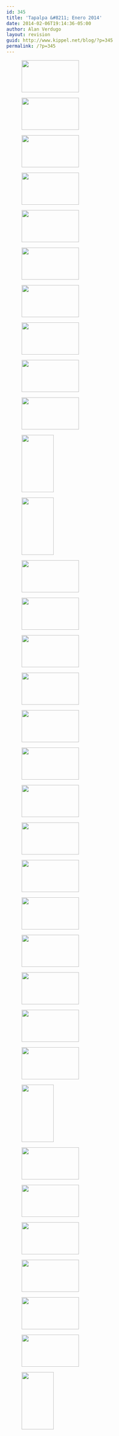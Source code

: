 ```yaml
---
id: 345
title: 'Tapalpa &#8211; Enero 2014'
date: 2014-02-06T19:14:36-05:00
author: Alan Verdugo
layout: revision
guid: http://www.kippel.net/blog/?p=345
permalink: /?p=345
---
```

<div id='gallery-3' class='gallery galleryid-345 gallery-columns-3 gallery-size-thumbnail'>
  <figure class='gallery-item'> 
  
  <div class='gallery-icon landscape'>
    <a href='http://www.kippel.net/blog/?attachment_id=302'><img width="150" height="84" src="http://li106-124.members.linode.com/blog/wp-content/uploads/2014/02/20140125_001m.jpg" class="attachment-thumbnail size-thumbnail" alt="" /></a>
  </div></figure><figure class='gallery-item'> 
  
  <div class='gallery-icon landscape'>
    <a href='http://www.kippel.net/blog/?attachment_id=304'><img width="150" height="84" src="http://li106-124.members.linode.com/blog/wp-content/uploads/2014/02/20140125_003m.jpg" class="attachment-thumbnail size-thumbnail" alt="" /></a>
  </div></figure><figure class='gallery-item'> 
  
  <div class='gallery-icon landscape'>
    <a href='http://www.kippel.net/blog/?attachment_id=305'><img width="150" height="84" src="http://li106-124.members.linode.com/blog/wp-content/uploads/2014/02/20140125_004m.jpg" class="attachment-thumbnail size-thumbnail" alt="" /></a>
  </div></figure><figure class='gallery-item'> 
  
  <div class='gallery-icon landscape'>
    <a href='http://www.kippel.net/blog/?attachment_id=306'><img width="150" height="84" src="http://li106-124.members.linode.com/blog/wp-content/uploads/2014/02/20140125_005m.jpg" class="attachment-thumbnail size-thumbnail" alt="" /></a>
  </div></figure><figure class='gallery-item'> 
  
  <div class='gallery-icon landscape'>
    <a href='http://www.kippel.net/blog/?attachment_id=307'><img width="150" height="84" src="http://li106-124.members.linode.com/blog/wp-content/uploads/2014/02/20140125_006m.jpg" class="attachment-thumbnail size-thumbnail" alt="" /></a>
  </div></figure><figure class='gallery-item'> 
  
  <div class='gallery-icon landscape'>
    <a href='http://www.kippel.net/blog/?attachment_id=316'><img width="150" height="84" src="http://li106-124.members.linode.com/blog/wp-content/uploads/2014/02/20140126_006m.jpg" class="attachment-thumbnail size-thumbnail" alt="" /></a>
  </div></figure><figure class='gallery-item'> 
  
  <div class='gallery-icon landscape'>
    <a href='http://www.kippel.net/blog/?attachment_id=315'><img width="150" height="84" src="http://li106-124.members.linode.com/blog/wp-content/uploads/2014/02/20140126_005m.jpg" class="attachment-thumbnail size-thumbnail" alt="" /></a>
  </div></figure><figure class='gallery-item'> 
  
  <div class='gallery-icon landscape'>
    <a href='http://www.kippel.net/blog/?attachment_id=314'><img width="150" height="84" src="http://li106-124.members.linode.com/blog/wp-content/uploads/2014/02/20140126_004m.jpg" class="attachment-thumbnail size-thumbnail" alt="" /></a>
  </div></figure><figure class='gallery-item'> 
  
  <div class='gallery-icon landscape'>
    <a href='http://www.kippel.net/blog/?attachment_id=313'><img width="150" height="84" src="http://li106-124.members.linode.com/blog/wp-content/uploads/2014/02/20140126_003m.jpg" class="attachment-thumbnail size-thumbnail" alt="" /></a>
  </div></figure><figure class='gallery-item'> 
  
  <div class='gallery-icon landscape'>
    <a href='http://www.kippel.net/blog/?attachment_id=312'><img width="150" height="84" src="http://li106-124.members.linode.com/blog/wp-content/uploads/2014/02/20140125_014m.jpg" class="attachment-thumbnail size-thumbnail" alt="" /></a>
  </div></figure><figure class='gallery-item'> 
  
  <div class='gallery-icon portrait'>
    <a href='http://www.kippel.net/blog/?attachment_id=311'><img width="84" height="150" src="http://li106-124.members.linode.com/blog/wp-content/uploads/2014/02/20140125_013m.jpg" class="attachment-thumbnail size-thumbnail" alt="" /></a>
  </div></figure><figure class='gallery-item'> 
  
  <div class='gallery-icon portrait'>
    <a href='http://www.kippel.net/blog/?attachment_id=310'><img width="84" height="150" src="http://li106-124.members.linode.com/blog/wp-content/uploads/2014/02/20140125_012m.jpg" class="attachment-thumbnail size-thumbnail" alt="" /></a>
  </div></figure><figure class='gallery-item'> 
  
  <div class='gallery-icon landscape'>
    <a href='http://www.kippel.net/blog/?attachment_id=308'><img width="150" height="84" src="http://li106-124.members.linode.com/blog/wp-content/uploads/2014/02/20140125_007m.jpg" class="attachment-thumbnail size-thumbnail" alt="" /></a>
  </div></figure><figure class='gallery-item'> 
  
  <div class='gallery-icon landscape'>
    <a href='http://www.kippel.net/blog/?attachment_id=317'><img width="150" height="84" src="http://li106-124.members.linode.com/blog/wp-content/uploads/2014/02/20140126_007m.jpg" class="attachment-thumbnail size-thumbnail" alt="" /></a>
  </div></figure><figure class='gallery-item'> 
  
  <div class='gallery-icon landscape'>
    <a href='http://www.kippel.net/blog/?attachment_id=319'><img width="150" height="84" src="http://li106-124.members.linode.com/blog/wp-content/uploads/2014/02/20140126_009m.jpg" class="attachment-thumbnail size-thumbnail" alt="" /></a>
  </div></figure><figure class='gallery-item'> 
  
  <div class='gallery-icon landscape'>
    <a href='http://www.kippel.net/blog/?attachment_id=320'><img width="150" height="84" src="http://li106-124.members.linode.com/blog/wp-content/uploads/2014/02/20140126_010m.jpg" class="attachment-thumbnail size-thumbnail" alt="" /></a>
  </div></figure><figure class='gallery-item'> 
  
  <div class='gallery-icon landscape'>
    <a href='http://www.kippel.net/blog/?attachment_id=321'><img width="150" height="84" src="http://li106-124.members.linode.com/blog/wp-content/uploads/2014/02/20140126_011m.jpg" class="attachment-thumbnail size-thumbnail" alt="" /></a>
  </div></figure><figure class='gallery-item'> 
  
  <div class='gallery-icon landscape'>
    <a href='http://www.kippel.net/blog/?attachment_id=322'><img width="150" height="84" src="http://li106-124.members.linode.com/blog/wp-content/uploads/2014/02/20140126_012m.jpg" class="attachment-thumbnail size-thumbnail" alt="" /></a>
  </div></figure><figure class='gallery-item'> 
  
  <div class='gallery-icon landscape'>
    <a href='http://www.kippel.net/blog/?attachment_id=323'><img width="150" height="84" src="http://li106-124.members.linode.com/blog/wp-content/uploads/2014/02/20140126_013m.jpg" class="attachment-thumbnail size-thumbnail" alt="" /></a>
  </div></figure><figure class='gallery-item'> 
  
  <div class='gallery-icon landscape'>
    <a href='http://www.kippel.net/blog/?attachment_id=325'><img width="150" height="84" src="http://li106-124.members.linode.com/blog/wp-content/uploads/2014/02/20140126_015m.jpg" class="attachment-thumbnail size-thumbnail" alt="" /></a>
  </div></figure><figure class='gallery-item'> 
  
  <div class='gallery-icon landscape'>
    <a href='http://www.kippel.net/blog/?attachment_id=332'><img width="150" height="84" src="http://li106-124.members.linode.com/blog/wp-content/uploads/2014/02/20140126_022m.jpg" class="attachment-thumbnail size-thumbnail" alt="" /></a>
  </div></figure><figure class='gallery-item'> 
  
  <div class='gallery-icon landscape'>
    <a href='http://www.kippel.net/blog/?attachment_id=331'><img width="150" height="84" src="http://li106-124.members.linode.com/blog/wp-content/uploads/2014/02/20140126_021m.jpg" class="attachment-thumbnail size-thumbnail" alt="" /></a>
  </div></figure><figure class='gallery-item'> 
  
  <div class='gallery-icon landscape'>
    <a href='http://www.kippel.net/blog/?attachment_id=330'><img width="150" height="84" src="http://li106-124.members.linode.com/blog/wp-content/uploads/2014/02/20140126_020m.jpg" class="attachment-thumbnail size-thumbnail" alt="" /></a>
  </div></figure><figure class='gallery-item'> 
  
  <div class='gallery-icon landscape'>
    <a href='http://www.kippel.net/blog/?attachment_id=329'><img width="150" height="84" src="http://li106-124.members.linode.com/blog/wp-content/uploads/2014/02/20140126_019m.jpg" class="attachment-thumbnail size-thumbnail" alt="" /></a>
  </div></figure><figure class='gallery-item'> 
  
  <div class='gallery-icon landscape'>
    <a href='http://www.kippel.net/blog/?attachment_id=326'><img width="150" height="84" src="http://li106-124.members.linode.com/blog/wp-content/uploads/2014/02/20140126_016m.jpg" class="attachment-thumbnail size-thumbnail" alt="" /></a>
  </div></figure><figure class='gallery-item'> 
  
  <div class='gallery-icon landscape'>
    <a href='http://www.kippel.net/blog/?attachment_id=335'><img width="150" height="84" src="http://li106-124.members.linode.com/blog/wp-content/uploads/2014/02/20140126_025m.jpg" class="attachment-thumbnail size-thumbnail" alt="" /></a>
  </div></figure><figure class='gallery-item'> 
  
  <div class='gallery-icon portrait'>
    <a href='http://www.kippel.net/blog/?attachment_id=336'><img width="84" height="150" src="http://li106-124.members.linode.com/blog/wp-content/uploads/2014/02/20140126_026m.jpg" class="attachment-thumbnail size-thumbnail" alt="" /></a>
  </div></figure><figure class='gallery-item'> 
  
  <div class='gallery-icon landscape'>
    <a href='http://www.kippel.net/blog/?attachment_id=337'><img width="150" height="84" src="http://li106-124.members.linode.com/blog/wp-content/uploads/2014/02/20140126_027m.jpg" class="attachment-thumbnail size-thumbnail" alt="" /></a>
  </div></figure><figure class='gallery-item'> 
  
  <div class='gallery-icon landscape'>
    <a href='http://www.kippel.net/blog/?attachment_id=338'><img width="150" height="84" src="http://li106-124.members.linode.com/blog/wp-content/uploads/2014/02/20140126_028m.jpg" class="attachment-thumbnail size-thumbnail" alt="" /></a>
  </div></figure><figure class='gallery-item'> 
  
  <div class='gallery-icon landscape'>
    <a href='http://www.kippel.net/blog/?attachment_id=339'><img width="150" height="84" src="http://li106-124.members.linode.com/blog/wp-content/uploads/2014/02/20140126_029m.jpg" class="attachment-thumbnail size-thumbnail" alt="" /></a>
  </div></figure><figure class='gallery-item'> 
  
  <div class='gallery-icon landscape'>
    <a href='http://www.kippel.net/blog/?attachment_id=340'><img width="150" height="84" src="http://li106-124.members.linode.com/blog/wp-content/uploads/2014/02/20140126_030m.jpg" class="attachment-thumbnail size-thumbnail" alt="" /></a>
  </div></figure><figure class='gallery-item'> 
  
  <div class='gallery-icon landscape'>
    <a href='http://www.kippel.net/blog/?attachment_id=341'><img width="150" height="84" src="http://li106-124.members.linode.com/blog/wp-content/uploads/2014/02/20140126_031m.jpg" class="attachment-thumbnail size-thumbnail" alt="" /></a>
  </div></figure><figure class='gallery-item'> 
  
  <div class='gallery-icon landscape'>
    <a href='http://www.kippel.net/blog/?attachment_id=342'><img width="150" height="84" src="http://li106-124.members.linode.com/blog/wp-content/uploads/2014/02/20140126_032m.jpg" class="attachment-thumbnail size-thumbnail" alt="" /></a>
  </div></figure><figure class='gallery-item'> 
  
  <div class='gallery-icon portrait'>
    <a href='http://www.kippel.net/blog/?attachment_id=343'><img width="84" height="150" src="http://li106-124.members.linode.com/blog/wp-content/uploads/2014/02/20140126_033m.jpg" class="attachment-thumbnail size-thumbnail" alt="" /></a>
  </div></figure>
</div>